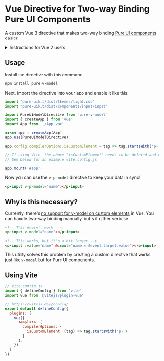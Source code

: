 # Vue Directive for Two-way Binding Pure UI Components

A custom Vue 3 directive that makes two-way binding [Pure UI components](https://pureui.xyz) easier.

<details>
<summary>Instructions for Vue 2 users</summary>

If you're looking for a directive that's compatible with Vue 2, install version 1.0.1 of this package:

```bash
npm install pure-v-model@1.0.1
```

Then [follow these instructions](https://github.com/ssjblue197/pure-v-model?tab=readme-ov-file) instead.

</details>

## Usage

Install the directive with this command.

```sh
npm install pure-v-model
```

Next, import the directive into your app and enable it like this.

```js
import "pure-uikit/dist/themes/light.css"
import "pure-uikit/dist/components/input/input"

import PureUIModelDirective from 'pure-v-model'
import { createApp } from 'vue'
import App from './App.vue'

const app = createApp(App)
app.use(PureUIModelDirective)

app.config.compilerOptions.isCustomElement = tag => tag.startsWith('p-')

// If using Vite, the above "isCustomElement" needs to be deleted and defined in vite.config.js
// See below for an example vite.config.js

app.mount('#app')
```

Now you can use the `v-p-model` directive to keep your data in sync!

```html
<p-input v-p-model="name"></p-input>
```

## Why is this necessary?

Currently, there's [no support for v-model on custom elements](https://github.com/vuejs/vue/issues/7830) in Vue. You can handle two-way binding manually, but's it rather verbose.

```html
<!-- This doesn't work -->
<p-input v-model="name"></p-input>

<!-- This works, but it's a bit longer -->
<p-input :value="name" @input="name = $event.target.value"></p-input>
```

This utility solves this problem by creating a custom directive that works just like `v-model` but for Pure UI components.

## Using Vite

```js
// vite.config.js
import { defineConfig } from 'vite'
import vue from '@vitejs/plugin-vue'

// https://vitejs.dev/config/
export default defineConfig({
  plugins: [
    vue({
      template: {
        compilerOptions: {
          isCustomElement: (tag) => tag.startsWith('p-')
        }
      },
    })
  ]
})
```
